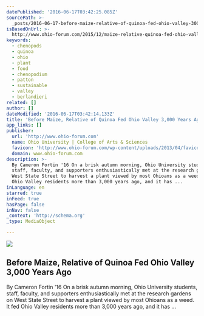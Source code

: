 ```yaml
---
datePublished: '2016-06-17T03:42:25.085Z'
sourcePath: >-
  _posts/2016-06-17-before-maize-relative-of-quinoa-fed-ohio-valley-3000-years.md
isBasedOnUrl: >-
  http://www.ohio-forum.com/2015/12/maize-relative-quinoa-fed-ohio-valley-3000-years-ago/
keywords:
  - chenopods
  - quinoa
  - ohio
  - plant
  - food
  - chenopodium
  - patton
  - sustainable
  - valley
  - berlandieri
related: []
author: []
dateModified: '2016-06-17T03:42:14.133Z'
title: 'Before Maize, Relative of Quinoa Fed Ohio Valley 3,000 Years Ago '
app_links: []
publisher:
  url: 'http://www.ohio-forum.com'
  name: Ohio University | College of Arts & Sciences
  favicon: 'http://www.ohio-forum.com/wp-content/uploads/2013/04/favicon.ico'
  domain: www.ohio-forum.com
description: >-
  By Cameron Fortin '16 On a brisk autumn morning, Ohio University students,
  staff, faculty, and supporters enthusiastically met at the research gardens on
  West State Street to harvest a plant viewed by most Ohioans as a weed. It fed
  Ohio Valley residents more than 3,000 years ago, and it has ...
inLanguage: en
starred: true
inFeed: true
hasPage: false
inNav: false
_context: 'http://schema.org'
_type: MediaObject

---
```

<article style=""><img src="https://imgflo.herokuapp.com/graph/vahj1ThiexotieMo/0e007ce7a30b9dfe9095f537c6fbfa0d/noop.jpg?input=http%3A%2F%2Fwww.ohio-forum.com%2Fwp-content%2Fuploads%2F2015%2F11%2FChenopod-Harvest-500_edited-1.jpg" /><h1>Before Maize, Relative of Quinoa Fed Ohio Valley 3,000 Years Ago </h1><p>By Cameron Fortin '16 On a brisk autumn morning, Ohio University students, staff, faculty, and supporters enthusiastically met at the research gardens on West State Street to harvest a plant viewed by most Ohioans as a weed. It fed Ohio Valley residents more than 3,000 years ago, and it has ...</p></article>